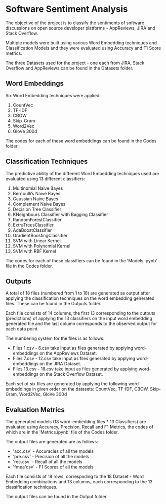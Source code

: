 
# Software Sentiment Analysis

The objective of the project is to classify the sentiments of software discussions on open source developer platforms - AppReviews, JIRA and Stack Overflow.

Multiple models were built using various Word Embedding techniques and Classification Models and they were evaluated using Accuracy and F1 Score metrics.

The three Datasets used for the project - one each from JIRA, Stack Overflow and AppReviews can be found in the Datasets folder.




## Word Embeddings
Six Word Embedding techniques were applied:
1. CountVec
2. TF-IDF
3. CBOW
4. Skip-Gram
5. Word2Vec
6. GloVe 300d

The codes for each of these word embeddings can be found in the Codes folder.
## Classification Techniques
The predictive ability of the different Word Embedding techniques used are evaluated using 13 different classifiers:
1. Multinomial Naive Bayes
2. Bernoulli’s Naive Bayes
3. Gaussian Naive Bayes
4. Complement Naive Bayes
5. Decision Tree Classifier
6. KNeighbours Classifier with Bagging Classifier
7. RandomForestClassifier
8. ExtraTreesClassifier
9. AdaBoostClassifier
10. GradientBoostingClassifier
11. SVM with Linear Kernel
12. SVM with Polynomial Kernel
13. SVM with RBF Kernel

The codes for each of these classifiers can be found in the 'Models.ipynb' file in the Codes folder.
## Outputs
A total of 18 files (numbered from 1 to 18) are generated as output after applying the classification techniques on the word embedding generated files. These can be found in the Outputs folder.

Each file consists of 14 columns, the first 13 corresponding to the outputs (predictions) of applying the 13 classifiers on the input word embedding generated file and the last column corresponds to the observed output for each data point.

The numbering system for the files is as follows:
* Files 1.csv - 6.csv take input as files generated by applying word-embeddings on the AppReviews Dataset.<br/>
* Files 7.csv - 12.csv take input as files generated by applying word-embeddings on the JIRA Dataset.<br/>
* Files 13.csv - 18.csv take input as files generated by applying word-embeddings on the Stack Overflow Dataset.<br/>

Each set of six files are generated by applying the following word embeddings in given order on the datasets: CountVec, TF-IDF, CBOW, Skip-Gram, Word2Vec, GloVe 300d

## Evaluation Metrics
The generated models (18 word-embedding files * 13 Classifiers) are evaluated using Accuracy, Precision, Recall and F1 Metrics, the codes of which are in the 'Metrics.ipynb' file of the Codes folder.

The output files are generated are as follows:
* 'acc.csv' - Accuracies of all the models
* 'pre.csv' - Precision of all the models
* 'rec.csv' - Recall of all the models
* 'fmea'csv' - F1 Scores of all the models

Each file consists of 18 rows, correspnding to the 18 Dataset - Word Embedding combinations and 13 columns, each corresponding to the 13 classification techniques.

The output files can be found in the Output folder.

